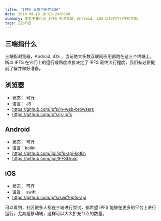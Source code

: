 ```yaml
---
title: "IPFS 三端可用性调研"
date: 2018-09-19 16:03:24+0800
summary: 本文主要讨论 IPFS 在浏览器，Android, iOS 运行的可行性和方案。
tags: [ipfs]
---
```


## 三端指什么

三端指浏览器，Android, iOS ，当前绝大多数互联网应用都跑在这三个终端上，所以 IPFS 在它们上的运行成熟度直接决定了 IPFS 最终流行程度，我们有必要提前了解并做好准备。

## 浏览器

- 状态： 可行
- 语言： JS
- https://github.com/ipfs/in-web-browsers
- https://github.com/ipfs/js-ipfs

## Android

- 状态： 可行
- 语言：kotlin
- https://github.com/ligi/ipfs-api-kotlin
- https://github.com/ligi/IPFSDroid

## iOS

- 状态： 可行
- 语言： swift
- https://github.com/ipfs/swift-ipfs-api

可以看到，社区很多人都在三端进行尝试，都希望 IPFS 能够在更多的平台上进行运行，尤其是移动端，这样可以大大扩充节点的数量。
